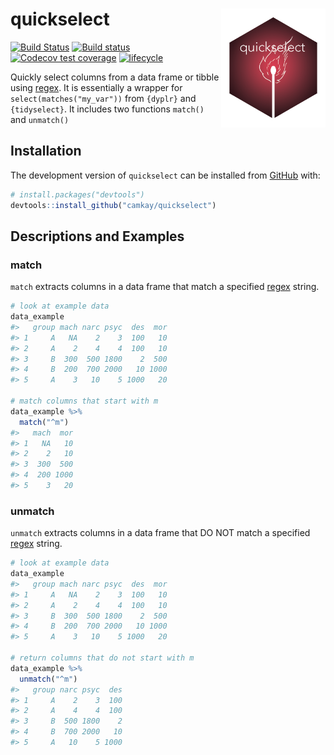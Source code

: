 
<!-- README.md is generated from README.Rmd. Please edit that file -->

# quickselect <img src="tools/quickselect_hex4.png" width = 167 align="right"/>

<!-- badges: start -->

[![Build
Status](https://travis-ci.com/camkay/quickselect.svg?branch=main)](https://travis-ci.com/camkay/quickselect)
[![Build
status](https://ci.appveyor.com/api/projects/status/7vy4wwladyg29iy9/branch/main?svg=true)](https://ci.appveyor.com/project/camkay/quickselect/branch/main)
[![Codecov test
coverage](https://codecov.io/gh/camkay/quickselect/branch/main/graph/badge.svg)](https://codecov.io/gh/camkay/quickselect?branch=main)
[![lifecycle](https://img.shields.io/badge/lifecycle-stable-stable.svg)](https://www.tidyverse.org/lifecycle/#stable)
<!-- badges: end -->

Quickly select columns from a data frame or tibble using
[regex](https://en.wikipedia.org/wiki/Regular_expression). It is
essentially a wrapper for `select(matches("my_var"))` from `{dyplr}` and
`{tidyselect}`. It includes two functions `match()` and `unmatch()`

## Installation

The development version of `quickselect` can be installed from
[GitHub](https://github.com/) with:

``` r
# install.packages("devtools")
devtools::install_github("camkay/quickselect")
```

## Descriptions and Examples

### match

`match` extracts columns in a data frame that match a specified
[regex](https://en.wikipedia.org/wiki/Regular_expression) string.

``` r
# look at example data
data_example
#>   group mach narc psyc  des  mor
#> 1     A   NA    2    3  100   10
#> 2     A    2    4    4  100   10
#> 3     B  300  500 1800    2  500
#> 4     B  200  700 2000   10 1000
#> 5     A    3   10    5 1000   20

# match columns that start with m
data_example %>%
  match("^m")
#>   mach  mor
#> 1   NA   10
#> 2    2   10
#> 3  300  500
#> 4  200 1000
#> 5    3   20
```

### unmatch

`unmatch` extracts columns in a data frame that DO NOT match a specified
[regex](https://en.wikipedia.org/wiki/Regular_expression) string.

``` r
# look at example data
data_example
#>   group mach narc psyc  des  mor
#> 1     A   NA    2    3  100   10
#> 2     A    2    4    4  100   10
#> 3     B  300  500 1800    2  500
#> 4     B  200  700 2000   10 1000
#> 5     A    3   10    5 1000   20

# return columns that do not start with m
data_example %>%
  unmatch("^m")
#>   group narc psyc  des
#> 1     A    2    3  100
#> 2     A    4    4  100
#> 3     B  500 1800    2
#> 4     B  700 2000   10
#> 5     A   10    5 1000
```
